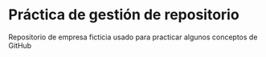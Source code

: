 # Práctica de gestión de repositorio

Repositorio de empresa ficticia usado para practicar algunos conceptos de GitHub